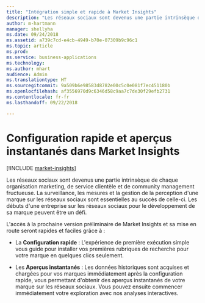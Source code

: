 ```yaml
---
title: "Intégration simple et rapide à Market Insights"
description: "Les réseaux sociaux sont devenus une partie intrinsèque du fonctionnement de la gestion des marques de chaque organisation fructueuse."
author: m-hartmann
manager: shellyha
ms.date: 09/24/2018
ms.assetid: a739c7cd-e4cb-4949-b70e-07309b9c96c1
ms.topic: article
ms.prod: 
ms.service: business-applications
ms.technology: 
ms.author: mhart
audience: Admin
ms.translationtype: HT
ms.sourcegitcommit: 9a509b6e98583d8782e00c5c0e081f7ec451180b
ms.openlocfilehash: af3556970d9c6346d58c9aa7c7de30f29efb2731
ms.contentlocale: fr-fr
ms.lasthandoff: 09/22/2018

---
```

#  <a name="quick-setup-and-instant-insights-in-market-insights"></a>Configuration rapide et aperçus instantanés dans Market Insights

[!INCLUDE [market-insights](../includes/market-insights.md)]

Les réseaux sociaux sont devenus une partie intrinsèque de chaque organisation marketing, de service clientèle et de community management fructueuse. La surveillance, les mesures et la gestion de la perception d'une marque sur les réseaux sociaux sont essentielles au succès de celle-ci. Les débuts d'une entreprise sur les réseaux sociaux pour le développement de sa marque peuvent être un défi. 

L'accès à la prochaine version préliminaire de Market Insights et sa mise en route seront rapides et faciles grâce à :

-   La **Configuration rapide** : L'expérience de première exécution simple vous guide pour installer vos premières rubriques de recherche pour votre marque en quelques clics seulement.

-   Les **Aperçus instantanés** : Les données historiques sont acquises et chargées pour vos marques immédiatement après la configuration rapide, vous permettant d'obtenir des aperçus instantanés de votre marque sur les réseaux sociaux. Vous pouvez ensuite commencer immédiatement votre exploration avec nos analyses interactives.

<!-- Picture 3 -->



